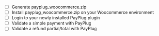 - [ ] Generate payplug_woocommerce.zip
- [ ] Install payplug_woocommerce.zip on your Woocommerce environment
- [ ] Login to your newly installed PayPlug plugin
- [ ] Validate a simple payment with PayPlug
- [ ] Validate a refund partial/total with PayPlug
